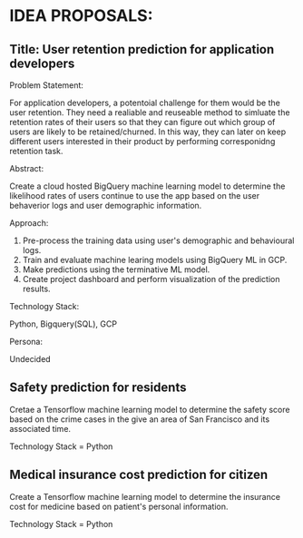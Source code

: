 # IDEA PROPOSALS:


## Title: User retention prediction for application developers

Problem Statement: 

For application developers, a potentoial challenge for them would be the user retention. They need a realiable and reuseable method to simluate the retention rates of their users so that they can figure out which group of users are likely to be retained/churned. In this way, they can later on keep different users interested in their product by performing corresponidng retention task.

Abstract:

Create a cloud hosted BigQuery machine learning model to determine the likelihood rates of users continue to use the app based on the user behaverior logs and user demographic information.

Approach:
1. Pre-process the training data using user's demographic and behavioural logs.
2. Train and evaluate machine learing models using BigQuery ML in GCP.
3. Make predictions using the terminative ML model.
4. Create project dashboard and perform visualization of the prediction results.

Technology Stack:

Python, Bigquery(SQL), GCP

Persona:

Undecided



## Safety prediction for residents 

Cretae a Tensorflow machine learning model to determine the safety score based on the crime cases in the give an area of San Francisco and its associated time.

Technology Stack = Python


## Medical insurance cost prediction for citizen 

Create a Tensorflow machine learning model to determine the insurance cost for medicine based on patient's personal information.

Technology Stack = Python 
